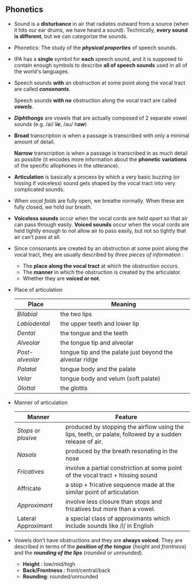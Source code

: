 ## Phonetics

- Sound is a **disturbance** in air that radiates outward from a source (when it hits our ear drums, we have heard a sound). Technically, **every sound is different**, but we can categorize the sounds.

- Phonetics: The study of the ***physical properties*** of speech sounds.

- IPA has a **single** symbol for **each** speech sound, and it is supposed to contain enough symbols to describe **all of speech sounds** used in all of the world's languages.

- Speech sounds **with** an obstruction at some point along the vocal tract are called ***consonants***.

    Speech sounds **with no** obstruction along the vocal tract are called ***vowels***.

- ***Diphthongs*** are vowels that are actually composed of 2 separate vowel sounds (e.g.  /ai/ l***ie***, /au/ h***ow***)

- **Broad** transcription is when a passage is transcribed with only a minimal amount of detail.

  **Narrow** transcription is when a passage is transcribed in as much detail as possible (it encodes more information about the **phonetic variations** of the specific allophones in the utterance).

- **Articulation** is basically a process by which a very basic buzzing (or hissing if voiceless) sound gets shaped by the vocal tract into very complicated sounds.

- When *vocal folds* are fully open, we breathe normally. When these are fully closed, we hold our breath.

- **Voiceless sounds** occur when the vocal cords are *held apart* so that air can pass through easily.
   **Voiced sounds** occur when the vocal cords are held tightly enough to not allow air to pass easily, but not so tightly that air can’t pass at all.


- Since consonants are created by an obstruction at some point along the vocal tract, they are usually described by *three pieces of information* :
    - The **place along the vocal tract** at which the obstruction occurs.
    - The **manner** in which the obstruction is created by the articulator.
    - Whether they are **voiced or not**.

 - Place of articulation

    | Place           | Meaning                                  |
    | --------------- | ---------------------------------------- |
    | *Bilabial*      | the two lips                             |
    | *Labiodental*   | the upper teeth and lower lip            |
    | *Dental*        | the tongue and the teeth                 |
    | *Alveolar*      | the tongue tip and alveolar              |
    | *Post-alveolar* | tongue tip and the palate just beyond the alveolar ridge |
    | *Palatal*       | tongue body and the palate               |
    | *Velar*         | tongue body and velum (soft palate)      |
    | *Glottal*       | the glottis                              |

 - Manner of articulation

    | Manner               | Feature                                 |
    | -------------------- | ---------------------------------------- |
    | *Stops* or *plosive* | produced by stopping the airflow using the lips, teeth, or palate, followed by a sudden release of air.                 |
    | *Nasals*             | produced by the breath resonating in the nose                                       |
    | *Fricatives*         | involve a partial constriction at some point of the vocal tract + hissing sound |
    | Affricate            | a stop + fricative sequence made at the similar point of articulation |
    | *Approximant*        | involve less closure than stops and fricatives but more than a vowel. |
    | Lateral Approximant  | a special class of approximants which include sounds like /l/ in English |

- Vowels don’t have obstructions and they are **always voiced**. They are described in terms of the ***position of the tongue*** (*height* and *frontness*) and the ***rounding of the lips*** (*rounded* or *unrounded*).
    - **Height** : low/mid/high
    - **Back/Frontness** : front/central/back
    - **Rounding**: rounded/unrounded
